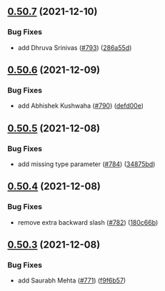 ## [0.50.7](https://github.com/EddieHubCommunity/LinkFree/compare/v0.50.6...v0.50.7) (2021-12-10)


### Bug Fixes

* add Dhruva Srinivas ([#793](https://github.com/EddieHubCommunity/LinkFree/issues/793)) ([286a55d](https://github.com/EddieHubCommunity/LinkFree/commit/286a55d3870eb56781cfc01290758d1196adddc6))



## [0.50.6](https://github.com/EddieHubCommunity/LinkFree/compare/v0.50.5...v0.50.6) (2021-12-09)


### Bug Fixes

* add Abhishek Kushwaha ([#790](https://github.com/EddieHubCommunity/LinkFree/issues/790)) ([defd00e](https://github.com/EddieHubCommunity/LinkFree/commit/defd00e53cc576469d9425a521a81babebd81cf9))



## [0.50.5](https://github.com/EddieHubCommunity/LinkFree/compare/v0.50.4...v0.50.5) (2021-12-08)


### Bug Fixes

* add missing type parameter ([#784](https://github.com/EddieHubCommunity/LinkFree/issues/784)) ([34875bd](https://github.com/EddieHubCommunity/LinkFree/commit/34875bd16d97fcb90ea64b3e7743aeb266850e05))



## [0.50.4](https://github.com/EddieHubCommunity/LinkFree/compare/v0.50.3...v0.50.4) (2021-12-08)


### Bug Fixes

* remove extra backward slash ([#782](https://github.com/EddieHubCommunity/LinkFree/issues/782)) ([180c66b](https://github.com/EddieHubCommunity/LinkFree/commit/180c66bfccfae9bf758947c8c0ffc2877cd59487))



## [0.50.3](https://github.com/EddieHubCommunity/LinkFree/compare/v0.50.2...v0.50.3) (2021-12-08)


### Bug Fixes

* add Saurabh Mehta ([#771](https://github.com/EddieHubCommunity/LinkFree/issues/771)) ([f9f6b57](https://github.com/EddieHubCommunity/LinkFree/commit/f9f6b57dad2b02f95fb6cb28bfe1cfca386fce3c))



